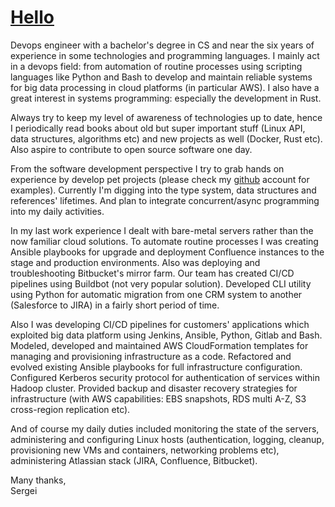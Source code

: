 
# [Hello](/download/cover.pdf)

Devops engineer with a bachelor\'s degree in CS and near the six years of
experience in some technologies and programming languages.
I mainly act in a devops field: from automation of routine processes using
scripting languages like Python and Bash to develop and maintain reliable
systems for big data processing in cloud platforms (in particular AWS).
I also have a great interest in systems programming: especially the development
in Rust.

Always try to keep my level of awareness of technologies up to date, hence I
periodically read books about old but super important stuff (Linux API, data
structures, algorithms etc) and new projects as well (Docker, Rust etc). Also
aspire to contribute to open source software one day.

From the software development perspective I try to grab hands on experience by
develop pet projects (please check my [github](https://github.com/enkron)
account for examples).  Currently I\'m digging into the type system, data
structures and references\' lifetimes. And plan to integrate concurrent/async
programming into my daily activities.

In my last work experience I dealt with bare-metal servers rather than
the now familiar cloud solutions. To automate routine processes I was
creating Ansible playbooks for upgrade and deployment Confluence
instances to the stage and production environments. Also was deploying
and troubleshooting Bitbucket\'s mirror farm. Our team has created CI/CD
pipelines using Buildbot (not very popular solution). Developed CLI
utility using Python for automatic migration from one CRM system to
another (Salesforce to JIRA) in a fairly short period of time.

Also I was developing CI/CD pipelines for customers\' applications which
exploited big data platform using Jenkins, Ansible, Python, Gitlab and
Bash. Modeled, developed and maintained AWS CloudFormation templates
for managing and provisioning infrastructure as a code. Refactored and
evolved existing Ansible playbooks for full infrastructure
configuration. Configured Kerberos security protocol for authentication
of services within Hadoop cluster. Provided backup and disaster
recovery strategies for infrastructure (with AWS capabilities: EBS
snapshots, RDS multi A-Z, S3 cross-region replication etc).

And of course my daily duties included monitoring the state of the
servers, administering and configuring Linux hosts (authentication, logging,
cleanup, provisioning new VMs and containers, networking problems etc),
administering Atlassian stack (JIRA, Confluence, Bitbucket).

Many thanks,<br>
Sergei
